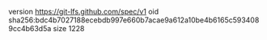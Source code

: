 version https://git-lfs.github.com/spec/v1
oid sha256:bdc4b7027188ecebdb997e660b7acae9a612a10be4b6165c5934089cc4b63d5a
size 1228
